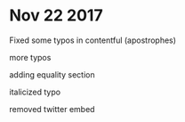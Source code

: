 # Nov 22 2017

Fixed some typos in contentful (apostrophes)

more typos

adding equality section

italicized typo

removed twitter embed
